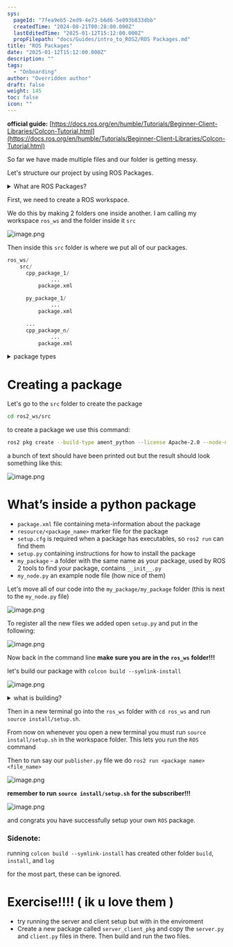 ```yaml
---
sys:
  pageId: "7fea9eb5-2ed9-4e73-b6d6-5e093b833dbb"
  createdTime: "2024-08-21T00:28:00.000Z"
  lastEditedTime: "2025-01-12T15:12:00.000Z"
  propFilepath: "docs/Guides/intro_to_ROS2/ROS Packages.md"
title: "ROS Packages"
date: "2025-01-12T15:12:00.000Z"
description: ""
tags:
  - "Onboarding"
author: "Overridden author"
draft: false
weight: 145
toc: false
icon: ""
---
```


**official guide:** [https://docs.ros.org/en/humble/Tutorials/Beginner-Client-Libraries/Colcon-Tutorial.html](https://docs.ros.org/en/humble/Tutorials/Beginner-Client-Libraries/Colcon-Tutorial.html)

So far we have made multiple files and our folder is getting messy.

Let's structure our project by using ROS Packages.

<details>

<summary>What are ROS Packages?</summary>

ROS Packages are, as the name implies, packages of code that are highly sharable between ROS developers.

They consist of a folder, `package.xml` file, and source code

```python
      cpp_package_1/
		      ... imagine much code files here ..
          package.xml
```

</details>

First, we need to create a ROS workspace.

We do this by making 2 folders one inside another. I am calling my workspace `ros_ws` and the folder inside it `src`

![image.png](https://prod-files-secure.s3.us-west-2.amazonaws.com/d518164a-d88e-44d1-a4ee-3adb3bd8bce0/70706947-fd18-4537-a67b-e12946812d31/image.png?X-Amz-Algorithm=AWS4-HMAC-SHA256&X-Amz-Content-Sha256=UNSIGNED-PAYLOAD&X-Amz-Credential=ASIAZI2LB4664PRBCZ5X%2F20250417%2Fus-west-2%2Fs3%2Faws4_request&X-Amz-Date=20250417T170743Z&X-Amz-Expires=3600&X-Amz-Security-Token=IQoJb3JpZ2luX2VjENn%2F%2F%2F%2F%2F%2F%2F%2F%2F%2FwEaCXVzLXdlc3QtMiJHMEUCIEy5k%2FIJxfsnK77cAJ4EV7JasXQaaFg3aGuRoj9DC5%2F5AiEAxcT%2BDtgQQqi2rJEEPx7aTwamAu23dijkIPr1%2F96wXZYq%2FwMIYhAAGgw2Mzc0MjMxODM4MDUiDJhOyPpl95h87gnA5yrcAxDJNxWYof3oKOPHPWTnTEGasWTu71zqaNhKY3raX0lqXrw%2Bl7bz%2BVu7W6YbljoTyofj7HGllR8nbYGujHWGMyDSeP5BTmXyE8edFdERC4Z3j3jXOKJk3l8UDIVgOp9i8O2rwx0swdrEeIaLJ7eWjDzwIr5yVGIHBOmMj7kFp7WVOuAL7UrVjBJxxAJh2nPQ4vij3rvsiNi4ybWEqZNosumwHldiQpmBFwXjXNGjJxe50y0TwDma%2BcNPTXYzIAxAM06qtNN9nhjoC5TXsVA17ILGbSrzptWsQ9XDyGJS%2F6aMyXm8WJKx4MyCIoPt3H%2BKu8q%2BxV18%2FgV%2FkpoRnM8TwRZdNeFxjyq%2Biy4rbBQ0TA39c573oJ2Fa13NVL79V8wvrU%2BMgsS7TErVjyZNFeatv2wyIPHTW2YT6atk%2FvMfAAcPrPX8Mvcz%2B9AK3WxFccPKXxo0pfRE%2FS%2FB64PlX9h3ALlugk0PoFY1PxYMW2eYelXpm7R4JJ4Bso71B0U%2Fn9AMMVA7zdkKZwJDunCtuM7qZ1yjQ0DfRgbQMl5EILrxaJH4isp%2FhTWJ7brH4zRmRBOmDbk3qx1rKlh7U2AQec3YH%2BETo%2F1WoxiRgcJ5wmZ2DBwVJ6c8lwin06iYzMaiMNHmhMAGOqUBgVAtllxHdnQ3neZuvdRyZznIFNdcoND03v9fA1g5r4uugKEFHNywxx6Z0b5%2Bx%2BBlHrqqgN0Muf3xnk18QkI4p3A4cWXpr3AF%2FeAtHLOsxgi47SN6G2KZ%2FfEeAGg8KCXFGPcylsx72JLBYz9tuL9rt9E0eD2zQ598A40fu%2BoqGymBISqw7Pkbty6RHHgNWXsXP6pbnWq6ZChv7dWCMzwuI3TzDX0o&X-Amz-Signature=0f4cad416940e192b16f382e3658dcaee317018fd4795a3304d13807144067cb&X-Amz-SignedHeaders=host&x-id=GetObject)

Then inside this `src` folder is where we put all of our packages.

```python
ros_ws/
    src/
      cpp_package_1/
		      ...
          package.xml

      py_package_1/
		      ...
          package.xml

      ...
      cpp_package_n/
		      ...
          package.xml

```

<details>

<summary>package types</summary>

packages can be either `C++` or python.

the intern file structure is different for each but for this guide we will stick to creating python packages

</details>

# Creating a package

Let's go to the `src` folder to create the package

```bash
cd ros2_ws/src
```

to create a package we use this command:

```bash
ros2 pkg create --build-type ament_python --license Apache-2.0 --node-name my_node my_package
```

a bunch of text should have been printed out but the result should look something like this:

![image.png](https://prod-files-secure.s3.us-west-2.amazonaws.com/d518164a-d88e-44d1-a4ee-3adb3bd8bce0/e6cf1e3f-8512-4a3e-b131-079f800bf3e8/image.png?X-Amz-Algorithm=AWS4-HMAC-SHA256&X-Amz-Content-Sha256=UNSIGNED-PAYLOAD&X-Amz-Credential=ASIAZI2LB4664PRBCZ5X%2F20250417%2Fus-west-2%2Fs3%2Faws4_request&X-Amz-Date=20250417T170743Z&X-Amz-Expires=3600&X-Amz-Security-Token=IQoJb3JpZ2luX2VjENn%2F%2F%2F%2F%2F%2F%2F%2F%2F%2FwEaCXVzLXdlc3QtMiJHMEUCIEy5k%2FIJxfsnK77cAJ4EV7JasXQaaFg3aGuRoj9DC5%2F5AiEAxcT%2BDtgQQqi2rJEEPx7aTwamAu23dijkIPr1%2F96wXZYq%2FwMIYhAAGgw2Mzc0MjMxODM4MDUiDJhOyPpl95h87gnA5yrcAxDJNxWYof3oKOPHPWTnTEGasWTu71zqaNhKY3raX0lqXrw%2Bl7bz%2BVu7W6YbljoTyofj7HGllR8nbYGujHWGMyDSeP5BTmXyE8edFdERC4Z3j3jXOKJk3l8UDIVgOp9i8O2rwx0swdrEeIaLJ7eWjDzwIr5yVGIHBOmMj7kFp7WVOuAL7UrVjBJxxAJh2nPQ4vij3rvsiNi4ybWEqZNosumwHldiQpmBFwXjXNGjJxe50y0TwDma%2BcNPTXYzIAxAM06qtNN9nhjoC5TXsVA17ILGbSrzptWsQ9XDyGJS%2F6aMyXm8WJKx4MyCIoPt3H%2BKu8q%2BxV18%2FgV%2FkpoRnM8TwRZdNeFxjyq%2Biy4rbBQ0TA39c573oJ2Fa13NVL79V8wvrU%2BMgsS7TErVjyZNFeatv2wyIPHTW2YT6atk%2FvMfAAcPrPX8Mvcz%2B9AK3WxFccPKXxo0pfRE%2FS%2FB64PlX9h3ALlugk0PoFY1PxYMW2eYelXpm7R4JJ4Bso71B0U%2Fn9AMMVA7zdkKZwJDunCtuM7qZ1yjQ0DfRgbQMl5EILrxaJH4isp%2FhTWJ7brH4zRmRBOmDbk3qx1rKlh7U2AQec3YH%2BETo%2F1WoxiRgcJ5wmZ2DBwVJ6c8lwin06iYzMaiMNHmhMAGOqUBgVAtllxHdnQ3neZuvdRyZznIFNdcoND03v9fA1g5r4uugKEFHNywxx6Z0b5%2Bx%2BBlHrqqgN0Muf3xnk18QkI4p3A4cWXpr3AF%2FeAtHLOsxgi47SN6G2KZ%2FfEeAGg8KCXFGPcylsx72JLBYz9tuL9rt9E0eD2zQ598A40fu%2BoqGymBISqw7Pkbty6RHHgNWXsXP6pbnWq6ZChv7dWCMzwuI3TzDX0o&X-Amz-Signature=d7c90ca5a07052265c2115db94e4fb7dcb3179ae8f0fccdeb259310076154c37&X-Amz-SignedHeaders=host&x-id=GetObject)

# What’s inside a python package

- `package.xml` file containing meta-information about the package
- `resource/<package_name>` marker file for the package
- `setup.cfg` is required when a package has executables, so `ros2 run` can find them
- `setup.py` containing instructions for how to install the package
- `my_package` - a folder with the same name as your package, used by ROS 2 tools to find your package, contains `__init__.py`
- `my_node.py` an example node file (how nice of them)

Let's move all of our code into the `my_package/my_package` folder (this is next to the `my_node.py` file)

![image.png](https://prod-files-secure.s3.us-west-2.amazonaws.com/d518164a-d88e-44d1-a4ee-3adb3bd8bce0/9ce58f11-0da9-4d3e-b86d-506a9685d378/image.png?X-Amz-Algorithm=AWS4-HMAC-SHA256&X-Amz-Content-Sha256=UNSIGNED-PAYLOAD&X-Amz-Credential=ASIAZI2LB4664PRBCZ5X%2F20250417%2Fus-west-2%2Fs3%2Faws4_request&X-Amz-Date=20250417T170743Z&X-Amz-Expires=3600&X-Amz-Security-Token=IQoJb3JpZ2luX2VjENn%2F%2F%2F%2F%2F%2F%2F%2F%2F%2FwEaCXVzLXdlc3QtMiJHMEUCIEy5k%2FIJxfsnK77cAJ4EV7JasXQaaFg3aGuRoj9DC5%2F5AiEAxcT%2BDtgQQqi2rJEEPx7aTwamAu23dijkIPr1%2F96wXZYq%2FwMIYhAAGgw2Mzc0MjMxODM4MDUiDJhOyPpl95h87gnA5yrcAxDJNxWYof3oKOPHPWTnTEGasWTu71zqaNhKY3raX0lqXrw%2Bl7bz%2BVu7W6YbljoTyofj7HGllR8nbYGujHWGMyDSeP5BTmXyE8edFdERC4Z3j3jXOKJk3l8UDIVgOp9i8O2rwx0swdrEeIaLJ7eWjDzwIr5yVGIHBOmMj7kFp7WVOuAL7UrVjBJxxAJh2nPQ4vij3rvsiNi4ybWEqZNosumwHldiQpmBFwXjXNGjJxe50y0TwDma%2BcNPTXYzIAxAM06qtNN9nhjoC5TXsVA17ILGbSrzptWsQ9XDyGJS%2F6aMyXm8WJKx4MyCIoPt3H%2BKu8q%2BxV18%2FgV%2FkpoRnM8TwRZdNeFxjyq%2Biy4rbBQ0TA39c573oJ2Fa13NVL79V8wvrU%2BMgsS7TErVjyZNFeatv2wyIPHTW2YT6atk%2FvMfAAcPrPX8Mvcz%2B9AK3WxFccPKXxo0pfRE%2FS%2FB64PlX9h3ALlugk0PoFY1PxYMW2eYelXpm7R4JJ4Bso71B0U%2Fn9AMMVA7zdkKZwJDunCtuM7qZ1yjQ0DfRgbQMl5EILrxaJH4isp%2FhTWJ7brH4zRmRBOmDbk3qx1rKlh7U2AQec3YH%2BETo%2F1WoxiRgcJ5wmZ2DBwVJ6c8lwin06iYzMaiMNHmhMAGOqUBgVAtllxHdnQ3neZuvdRyZznIFNdcoND03v9fA1g5r4uugKEFHNywxx6Z0b5%2Bx%2BBlHrqqgN0Muf3xnk18QkI4p3A4cWXpr3AF%2FeAtHLOsxgi47SN6G2KZ%2FfEeAGg8KCXFGPcylsx72JLBYz9tuL9rt9E0eD2zQ598A40fu%2BoqGymBISqw7Pkbty6RHHgNWXsXP6pbnWq6ZChv7dWCMzwuI3TzDX0o&X-Amz-Signature=24721eef327bbedc446af044f1169b13db7c0385a4bcaeee067ca548094ca380&X-Amz-SignedHeaders=host&x-id=GetObject)

To register all the new files we added open `setup.py` and put in the following:

![image.png](https://prod-files-secure.s3.us-west-2.amazonaws.com/d518164a-d88e-44d1-a4ee-3adb3bd8bce0/1cd7c262-4cae-4496-9d75-c178537d24a2/image.png?X-Amz-Algorithm=AWS4-HMAC-SHA256&X-Amz-Content-Sha256=UNSIGNED-PAYLOAD&X-Amz-Credential=ASIAZI2LB4664PRBCZ5X%2F20250417%2Fus-west-2%2Fs3%2Faws4_request&X-Amz-Date=20250417T170743Z&X-Amz-Expires=3600&X-Amz-Security-Token=IQoJb3JpZ2luX2VjENn%2F%2F%2F%2F%2F%2F%2F%2F%2F%2FwEaCXVzLXdlc3QtMiJHMEUCIEy5k%2FIJxfsnK77cAJ4EV7JasXQaaFg3aGuRoj9DC5%2F5AiEAxcT%2BDtgQQqi2rJEEPx7aTwamAu23dijkIPr1%2F96wXZYq%2FwMIYhAAGgw2Mzc0MjMxODM4MDUiDJhOyPpl95h87gnA5yrcAxDJNxWYof3oKOPHPWTnTEGasWTu71zqaNhKY3raX0lqXrw%2Bl7bz%2BVu7W6YbljoTyofj7HGllR8nbYGujHWGMyDSeP5BTmXyE8edFdERC4Z3j3jXOKJk3l8UDIVgOp9i8O2rwx0swdrEeIaLJ7eWjDzwIr5yVGIHBOmMj7kFp7WVOuAL7UrVjBJxxAJh2nPQ4vij3rvsiNi4ybWEqZNosumwHldiQpmBFwXjXNGjJxe50y0TwDma%2BcNPTXYzIAxAM06qtNN9nhjoC5TXsVA17ILGbSrzptWsQ9XDyGJS%2F6aMyXm8WJKx4MyCIoPt3H%2BKu8q%2BxV18%2FgV%2FkpoRnM8TwRZdNeFxjyq%2Biy4rbBQ0TA39c573oJ2Fa13NVL79V8wvrU%2BMgsS7TErVjyZNFeatv2wyIPHTW2YT6atk%2FvMfAAcPrPX8Mvcz%2B9AK3WxFccPKXxo0pfRE%2FS%2FB64PlX9h3ALlugk0PoFY1PxYMW2eYelXpm7R4JJ4Bso71B0U%2Fn9AMMVA7zdkKZwJDunCtuM7qZ1yjQ0DfRgbQMl5EILrxaJH4isp%2FhTWJ7brH4zRmRBOmDbk3qx1rKlh7U2AQec3YH%2BETo%2F1WoxiRgcJ5wmZ2DBwVJ6c8lwin06iYzMaiMNHmhMAGOqUBgVAtllxHdnQ3neZuvdRyZznIFNdcoND03v9fA1g5r4uugKEFHNywxx6Z0b5%2Bx%2BBlHrqqgN0Muf3xnk18QkI4p3A4cWXpr3AF%2FeAtHLOsxgi47SN6G2KZ%2FfEeAGg8KCXFGPcylsx72JLBYz9tuL9rt9E0eD2zQ598A40fu%2BoqGymBISqw7Pkbty6RHHgNWXsXP6pbnWq6ZChv7dWCMzwuI3TzDX0o&X-Amz-Signature=d2ac5b6a9fc71efb811552969d339e8435f9b7471685c7502a58722574c39f5d&X-Amz-SignedHeaders=host&x-id=GetObject)

Now back in the command line **make sure you are in the** **`ros_ws`** **folder!!!**

let's build our package with `colcon build --symlink-install`

![image.png](https://prod-files-secure.s3.us-west-2.amazonaws.com/d518164a-d88e-44d1-a4ee-3adb3bd8bce0/2f2a0d27-b173-48fd-b189-5f5c0ce65619/image.png?X-Amz-Algorithm=AWS4-HMAC-SHA256&X-Amz-Content-Sha256=UNSIGNED-PAYLOAD&X-Amz-Credential=ASIAZI2LB4664PRBCZ5X%2F20250417%2Fus-west-2%2Fs3%2Faws4_request&X-Amz-Date=20250417T170743Z&X-Amz-Expires=3600&X-Amz-Security-Token=IQoJb3JpZ2luX2VjENn%2F%2F%2F%2F%2F%2F%2F%2F%2F%2FwEaCXVzLXdlc3QtMiJHMEUCIEy5k%2FIJxfsnK77cAJ4EV7JasXQaaFg3aGuRoj9DC5%2F5AiEAxcT%2BDtgQQqi2rJEEPx7aTwamAu23dijkIPr1%2F96wXZYq%2FwMIYhAAGgw2Mzc0MjMxODM4MDUiDJhOyPpl95h87gnA5yrcAxDJNxWYof3oKOPHPWTnTEGasWTu71zqaNhKY3raX0lqXrw%2Bl7bz%2BVu7W6YbljoTyofj7HGllR8nbYGujHWGMyDSeP5BTmXyE8edFdERC4Z3j3jXOKJk3l8UDIVgOp9i8O2rwx0swdrEeIaLJ7eWjDzwIr5yVGIHBOmMj7kFp7WVOuAL7UrVjBJxxAJh2nPQ4vij3rvsiNi4ybWEqZNosumwHldiQpmBFwXjXNGjJxe50y0TwDma%2BcNPTXYzIAxAM06qtNN9nhjoC5TXsVA17ILGbSrzptWsQ9XDyGJS%2F6aMyXm8WJKx4MyCIoPt3H%2BKu8q%2BxV18%2FgV%2FkpoRnM8TwRZdNeFxjyq%2Biy4rbBQ0TA39c573oJ2Fa13NVL79V8wvrU%2BMgsS7TErVjyZNFeatv2wyIPHTW2YT6atk%2FvMfAAcPrPX8Mvcz%2B9AK3WxFccPKXxo0pfRE%2FS%2FB64PlX9h3ALlugk0PoFY1PxYMW2eYelXpm7R4JJ4Bso71B0U%2Fn9AMMVA7zdkKZwJDunCtuM7qZ1yjQ0DfRgbQMl5EILrxaJH4isp%2FhTWJ7brH4zRmRBOmDbk3qx1rKlh7U2AQec3YH%2BETo%2F1WoxiRgcJ5wmZ2DBwVJ6c8lwin06iYzMaiMNHmhMAGOqUBgVAtllxHdnQ3neZuvdRyZznIFNdcoND03v9fA1g5r4uugKEFHNywxx6Z0b5%2Bx%2BBlHrqqgN0Muf3xnk18QkI4p3A4cWXpr3AF%2FeAtHLOsxgi47SN6G2KZ%2FfEeAGg8KCXFGPcylsx72JLBYz9tuL9rt9E0eD2zQ598A40fu%2BoqGymBISqw7Pkbty6RHHgNWXsXP6pbnWq6ZChv7dWCMzwuI3TzDX0o&X-Amz-Signature=aa12c81bd9e21e4e29efc6d72b06473fa9c3e72348b1182605f628631f836b50&X-Amz-SignedHeaders=host&x-id=GetObject)

<details>

<summary>what is building?</summary>

if you are a CS major at Rose-Hulman you will learn the answer to this in CSSE132

but TLDR; is it combines all the code files into one program that can be run easily 

</details>

Then in a new terminal go into the `ros_ws` folder with `cd ros_ws` and run `source install/setup.sh`. 

From now on whenever you open a new terminal you must run `source install/setup.sh` in the workspace folder. This lets you run the `ROS` command

Then to run say our `publisher.py` file we do `ros2 run <package name> <file_name>`

![image.png](https://prod-files-secure.s3.us-west-2.amazonaws.com/d518164a-d88e-44d1-a4ee-3adb3bd8bce0/4f4b1219-3a44-4632-aa0a-ce3471699f59/image.png?X-Amz-Algorithm=AWS4-HMAC-SHA256&X-Amz-Content-Sha256=UNSIGNED-PAYLOAD&X-Amz-Credential=ASIAZI2LB4664PRBCZ5X%2F20250417%2Fus-west-2%2Fs3%2Faws4_request&X-Amz-Date=20250417T170743Z&X-Amz-Expires=3600&X-Amz-Security-Token=IQoJb3JpZ2luX2VjENn%2F%2F%2F%2F%2F%2F%2F%2F%2F%2FwEaCXVzLXdlc3QtMiJHMEUCIEy5k%2FIJxfsnK77cAJ4EV7JasXQaaFg3aGuRoj9DC5%2F5AiEAxcT%2BDtgQQqi2rJEEPx7aTwamAu23dijkIPr1%2F96wXZYq%2FwMIYhAAGgw2Mzc0MjMxODM4MDUiDJhOyPpl95h87gnA5yrcAxDJNxWYof3oKOPHPWTnTEGasWTu71zqaNhKY3raX0lqXrw%2Bl7bz%2BVu7W6YbljoTyofj7HGllR8nbYGujHWGMyDSeP5BTmXyE8edFdERC4Z3j3jXOKJk3l8UDIVgOp9i8O2rwx0swdrEeIaLJ7eWjDzwIr5yVGIHBOmMj7kFp7WVOuAL7UrVjBJxxAJh2nPQ4vij3rvsiNi4ybWEqZNosumwHldiQpmBFwXjXNGjJxe50y0TwDma%2BcNPTXYzIAxAM06qtNN9nhjoC5TXsVA17ILGbSrzptWsQ9XDyGJS%2F6aMyXm8WJKx4MyCIoPt3H%2BKu8q%2BxV18%2FgV%2FkpoRnM8TwRZdNeFxjyq%2Biy4rbBQ0TA39c573oJ2Fa13NVL79V8wvrU%2BMgsS7TErVjyZNFeatv2wyIPHTW2YT6atk%2FvMfAAcPrPX8Mvcz%2B9AK3WxFccPKXxo0pfRE%2FS%2FB64PlX9h3ALlugk0PoFY1PxYMW2eYelXpm7R4JJ4Bso71B0U%2Fn9AMMVA7zdkKZwJDunCtuM7qZ1yjQ0DfRgbQMl5EILrxaJH4isp%2FhTWJ7brH4zRmRBOmDbk3qx1rKlh7U2AQec3YH%2BETo%2F1WoxiRgcJ5wmZ2DBwVJ6c8lwin06iYzMaiMNHmhMAGOqUBgVAtllxHdnQ3neZuvdRyZznIFNdcoND03v9fA1g5r4uugKEFHNywxx6Z0b5%2Bx%2BBlHrqqgN0Muf3xnk18QkI4p3A4cWXpr3AF%2FeAtHLOsxgi47SN6G2KZ%2FfEeAGg8KCXFGPcylsx72JLBYz9tuL9rt9E0eD2zQ598A40fu%2BoqGymBISqw7Pkbty6RHHgNWXsXP6pbnWq6ZChv7dWCMzwuI3TzDX0o&X-Amz-Signature=e0e62c33c4ac0e67f8510d270721a702120917e515d2f9bb9ea496b0cc712e61&X-Amz-SignedHeaders=host&x-id=GetObject)

**remember to run** **`source install/setup.sh`** **for the subscriber!!!**

![image.png](https://prod-files-secure.s3.us-west-2.amazonaws.com/d518164a-d88e-44d1-a4ee-3adb3bd8bce0/02121119-dad4-49ec-8356-c956108b4243/image.png?X-Amz-Algorithm=AWS4-HMAC-SHA256&X-Amz-Content-Sha256=UNSIGNED-PAYLOAD&X-Amz-Credential=ASIAZI2LB4664PRBCZ5X%2F20250417%2Fus-west-2%2Fs3%2Faws4_request&X-Amz-Date=20250417T170743Z&X-Amz-Expires=3600&X-Amz-Security-Token=IQoJb3JpZ2luX2VjENn%2F%2F%2F%2F%2F%2F%2F%2F%2F%2FwEaCXVzLXdlc3QtMiJHMEUCIEy5k%2FIJxfsnK77cAJ4EV7JasXQaaFg3aGuRoj9DC5%2F5AiEAxcT%2BDtgQQqi2rJEEPx7aTwamAu23dijkIPr1%2F96wXZYq%2FwMIYhAAGgw2Mzc0MjMxODM4MDUiDJhOyPpl95h87gnA5yrcAxDJNxWYof3oKOPHPWTnTEGasWTu71zqaNhKY3raX0lqXrw%2Bl7bz%2BVu7W6YbljoTyofj7HGllR8nbYGujHWGMyDSeP5BTmXyE8edFdERC4Z3j3jXOKJk3l8UDIVgOp9i8O2rwx0swdrEeIaLJ7eWjDzwIr5yVGIHBOmMj7kFp7WVOuAL7UrVjBJxxAJh2nPQ4vij3rvsiNi4ybWEqZNosumwHldiQpmBFwXjXNGjJxe50y0TwDma%2BcNPTXYzIAxAM06qtNN9nhjoC5TXsVA17ILGbSrzptWsQ9XDyGJS%2F6aMyXm8WJKx4MyCIoPt3H%2BKu8q%2BxV18%2FgV%2FkpoRnM8TwRZdNeFxjyq%2Biy4rbBQ0TA39c573oJ2Fa13NVL79V8wvrU%2BMgsS7TErVjyZNFeatv2wyIPHTW2YT6atk%2FvMfAAcPrPX8Mvcz%2B9AK3WxFccPKXxo0pfRE%2FS%2FB64PlX9h3ALlugk0PoFY1PxYMW2eYelXpm7R4JJ4Bso71B0U%2Fn9AMMVA7zdkKZwJDunCtuM7qZ1yjQ0DfRgbQMl5EILrxaJH4isp%2FhTWJ7brH4zRmRBOmDbk3qx1rKlh7U2AQec3YH%2BETo%2F1WoxiRgcJ5wmZ2DBwVJ6c8lwin06iYzMaiMNHmhMAGOqUBgVAtllxHdnQ3neZuvdRyZznIFNdcoND03v9fA1g5r4uugKEFHNywxx6Z0b5%2Bx%2BBlHrqqgN0Muf3xnk18QkI4p3A4cWXpr3AF%2FeAtHLOsxgi47SN6G2KZ%2FfEeAGg8KCXFGPcylsx72JLBYz9tuL9rt9E0eD2zQ598A40fu%2BoqGymBISqw7Pkbty6RHHgNWXsXP6pbnWq6ZChv7dWCMzwuI3TzDX0o&X-Amz-Signature=84dc6d5e19a40adc959361c226bcbc5b28f6916f8b312d5203d945cb6b98531b&X-Amz-SignedHeaders=host&x-id=GetObject)

and congrats you have successfully setup your own `ROS` package.

### Sidenote:

running `colcon build --symlink-install` has created other folder `build`, `install`, and `log`

for the most part, these can be ignored.

# Exercise!!!! ( ik u love them )

- try running the server and client setup but with in the enviroment
- Create a new package called `server_client_pkg` and copy the `server.py` and `client.py` files in there. Then build and run the two files.
